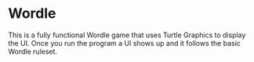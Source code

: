 # Wordle
This is a fully functional Wordle game that uses Turtle Graphics to display the UI. Once you run the program a UI shows up and it follows the basic Wordle ruleset.
